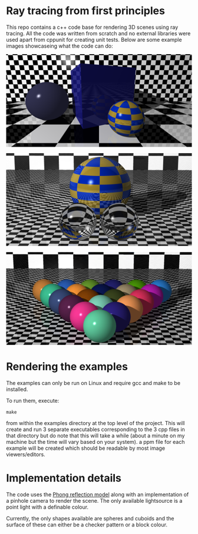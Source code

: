 # Ray tracing from first principles
This repo contains a c++ code base for rendering 3D scenes using ray tracing. All the code was written from scratch and no external libraries were used apart from cppunit for creating unit tests. Below are some example images showcaseing what the code can do:

![](images/example1.png)

![](images/example2.png)

![](images/example3.png)

# Rendering the examples
The examples can only be run on Linux and require gcc and make to be installed.

To run them, execute:
```
make
```
from within the examples directory at the top level of the project. This will create and run 3 separate executables corresponding to the 3 cpp files in that directory but do note that this will take a while (about a minute on my machine but the time will vary based on your system). a ppm file for each example will be created which should be readable by most image viewers/editors.

# Implementation details
The code uses the [Phong reflection model](https://en.wikipedia.org/wiki/Phong_reflection_model) along with an implementation of a pinhole camera to render the scene. The only available lightsource is a point light with a definable colour.

Currently, the only shapes available are spheres and cuboids and the surface of these can either be a checker pattern or a block colour.